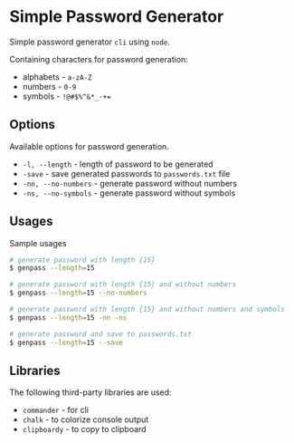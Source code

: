 # Simple Password Generator

Simple password generator `cli` using `node`.

Containing characters for password generation:
- alphabets - `a-zA-Z`
- numbers - `0-9`
- symbols - `!@#$%^&*_-+=`

## Options

Available options for password generation.
- `-l, --length` - length of password to be generated
- `-save` - save generated passwords to `passwords.txt` file
- `-nn, --no-numbers` - generate password without numbers
- `-ns, --no-symbols` - generate password without symbols

## Usages
Sample usages
```bash
# generate password with length {15}
$ genpass --length=15

# generate password with length {15} and without numbers
$ genpass --length=15 --no-numbers

# generate password with length {15} and without numbers and symbols
$ genpass --length=15 -nn -ns

# generate password and save to passwords.txt
$ genpass --length=15 --save
```

## Libraries
The following third-party libraries are used:
- `commander` - for cli
- `chalk` - to colorize console output
- `clipboardy` - to copy to clipboard
